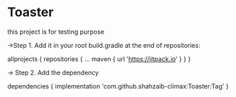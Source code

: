 # Toaster
this project is for testing purpose

->Step 1. Add it in your root build.gradle at the end of repositories:

allprojects {
		repositories {
			...
			maven { url 'https://jitpack.io' }
		}
	}
  
  
-> Step 2. Add the dependency

dependencies {
	        implementation 'com.github.shahzaib-climax:Toaster:Tag'
	}
